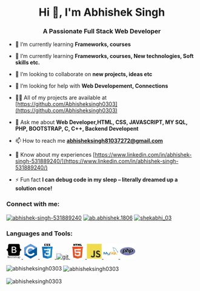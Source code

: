 <h1 align="center">Hi 👋, I'm Abhishek Singh</h1>
<h3 align="center">A Passionate Full Stack Web Developer</h3>


- 🔭 I’m currently learning **Frameworks, courses**

- 🌱 I’m currently learning **Frameworks, courses, New technologies, Soft skills etc.**

- 👯 I’m looking to collaborate on **new projects, ideas etc**

- 🤝 I’m looking for help with **Web Developement, Connections**

- 👨‍💻 All of my projects are available at [https://github.com/Abhisheksingh0303](https://github.com/Abhisheksingh0303)

- 💬 Ask me about **Web Developer,HTML, CSS, JAVASCRIPT, MY SQL, PHP, BOOTSTRAP, C, C++, Backend Developent**

- 📫 How to reach me **abhisheksingh81037272@gmail.com**

- 📄 Know about my experiences [https://www.linkedin.com/in/abhishek-singh-531889240/](https://www.linkedin.com/in/abhishek-singh-531889240/)

- ⚡ Fun fact **I can debug code in my sleep – literally dreamed up a solution once!**

<h3 align="left">Connect with me:</h3>
<p align="left">
<a href="https://linkedin.com/in/abhishek-singh-531889240" target="blank"><img align="center" src="https://raw.githubusercontent.com/rahuldkjain/github-profile-readme-generator/master/src/images/icons/Social/linked-in-alt.svg" alt="abhishek-singh-531889240" height="30" width="40" /></a>
<a href="https://fb.com/ab.abhishek.1806" target="blank"><img align="center" src="https://raw.githubusercontent.com/rahuldkjain/github-profile-readme-generator/master/src/images/icons/Social/facebook.svg" alt="ab.abhishek.1806" height="30" width="40" /></a>
<a href="https://instagram.com/shekabhi_03" target="blank"><img align="center" src="https://raw.githubusercontent.com/rahuldkjain/github-profile-readme-generator/master/src/images/icons/Social/instagram.svg" alt="shekabhi_03" height="30" width="40" /></a>
</p>

<h3 align="left">Languages and Tools:</h3>
<p align="left"> <a href="https://getbootstrap.com" target="_blank" rel="noreferrer"> <img src="https://raw.githubusercontent.com/devicons/devicon/master/icons/bootstrap/bootstrap-plain-wordmark.svg" alt="bootstrap" width="40" height="40"/> </a> <a href="https://www.cprogramming.com/" target="_blank" rel="noreferrer"> <img src="https://raw.githubusercontent.com/devicons/devicon/master/icons/c/c-original.svg" alt="c" width="40" height="40"/> </a> <a href="https://www.w3schools.com/css/" target="_blank" rel="noreferrer"> <img src="https://raw.githubusercontent.com/devicons/devicon/master/icons/css3/css3-original-wordmark.svg" alt="css3" width="40" height="40"/> </a> <a href="https://git-scm.com/" target="_blank" rel="noreferrer"> <img src="https://www.vectorlogo.zone/logos/git-scm/git-scm-icon.svg" alt="git" width="40" height="40"/> </a> <a href="https://www.w3.org/html/" target="_blank" rel="noreferrer"> <img src="https://raw.githubusercontent.com/devicons/devicon/master/icons/html5/html5-original-wordmark.svg" alt="html5" width="40" height="40"/> </a> <a href="https://developer.mozilla.org/en-US/docs/Web/JavaScript" target="_blank" rel="noreferrer"> <img src="https://raw.githubusercontent.com/devicons/devicon/master/icons/javascript/javascript-original.svg" alt="javascript" width="40" height="40"/> </a> <a href="https://www.mysql.com/" target="_blank" rel="noreferrer"> <img src="https://raw.githubusercontent.com/devicons/devicon/master/icons/mysql/mysql-original-wordmark.svg" alt="mysql" width="40" height="40"/> </a> <a href="https://www.php.net" target="_blank" rel="noreferrer"> <img src="https://raw.githubusercontent.com/devicons/devicon/master/icons/php/php-original.svg" alt="php" width="40" height="40"/> </a> </p>

<p><img align="left" src="https://github-readme-stats.vercel.app/api/top-langs?username=abhisheksingh0303&show_icons=true&locale=en&layout=compact" alt="abhisheksingh0303" /></p>

<p>&nbsp;<img align="center" src="https://github-readme-stats.vercel.app/api?username=abhisheksingh0303&show_icons=true&locale=en" alt="abhisheksingh0303" /></p>

<p><img align="center" src="https://github-readme-streak-stats.herokuapp.com/?user=abhisheksingh0303&" alt="abhisheksingh0303" /></p>
